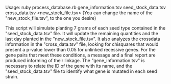 Usage: ruby process_database.rb gene_information.tsv seed_stock_data.tsv cross_data.tsv <new_stock_file.tsv> (You can change the name of the "new_stock_file.tsv", to the one you desire)

This script will simulate planting 7 grams of each seed type contained in the "seed_stock_data.tsv" file. It will update the remaining quantities and the last day planted in the "new_stock_file.tsv".
It also analyzes the crossdata information in the "cross_data.tsv" file, looking for chisquares that would present a p-value lower than 0.05 for unlinked recessive genes. 
For the gene pairs that meet these conditions, a message and a final report are produced informing of their linkage.
The "gene_information.tsv" is necessary to relate the ID of the gene with its name, and the "seed_stock_data.tsv" file to identify what gene is mutated in each seed strain.

